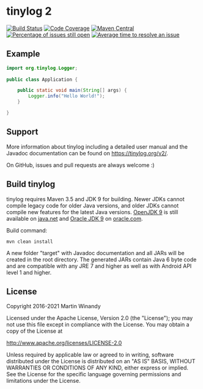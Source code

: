 tinylog 2
=========
[![Build Status](https://travis-ci.org/pmwmedia/tinylog.svg?branch=v2.3)](https://travis-ci.org/pmwmedia/tinylog/branches)
[![Code Coverage](https://codecov.io/gh/pmwmedia/tinylog/branch/v2.3/graph/badge.svg)](https://codecov.io/gh/pmwmedia/tinylog/branch/v2.3)
[![Maven Central](https://maven-badges.herokuapp.com/maven-central/org.tinylog/tinylog-impl/badge.svg)](https://search.maven.org/search?q=g:org.tinylog)
[![Percentage of issues still open](https://isitmaintained.com/badge/open/pmwmedia/tinylog.svg)](https://github.com/pmwmedia/tinylog/issues "Percentage of issues still open")
[![Average time to resolve an issue](http://isitmaintained.com/badge/resolution/pmwmedia/tinylog.svg)](https://github.com/pmwmedia/tinylog/issues "Average time to resolve an issue")

Example
-------

```java
import org.tinylog.Logger;
    
public class Application {

    public static void main(String[] args) {
        Logger.info("Hello World!");
    }

}
```

Support
-------

More information about tinylog including a detailed user manual and the Javadoc documentation can be found on https://tinylog.org/v2/.

On GitHub, issues and pull requests are always welcome :)

Build tinylog
-------------

tinylog requires Maven 3.5 and JDK 9 for building. Newer JDKs cannot compile legacy code for older Java versions, and older JDKs cannot compile new features for the latest Java versions. [OpenJDK 9](https://jdk.java.net/archive/) is still available on [java.net](https://jdk.java.net/archive/) and [Oracle JDK 9](https://www.oracle.com/java/technologies/javase/javase9-archive-downloads.html) on [oracle.com](https://www.oracle.com/java/technologies/javase/javase9-archive-downloads.html).

Build command:

	mvn clean install

A new folder "target" with Javadoc documentation and all JARs will be created in the root directory. The generated JARs contain Java 6 byte code and are compatible with any JRE 7 and higher as well as with Android API level 1 and higher.

License
-------

Copyright 2016-2021 Martin Winandy

Licensed under the Apache License, Version 2.0 (the "License"); you may not use this file except in compliance with the License. You may obtain a copy of the License at

http://www.apache.org/licenses/LICENSE-2.0

Unless required by applicable law or agreed to in writing, software distributed under the License is distributed on an "AS IS" BASIS, WITHOUT WARRANTIES OR CONDITIONS OF ANY KIND, either express or implied. See the License for the specific language governing permissions and limitations under the License.
